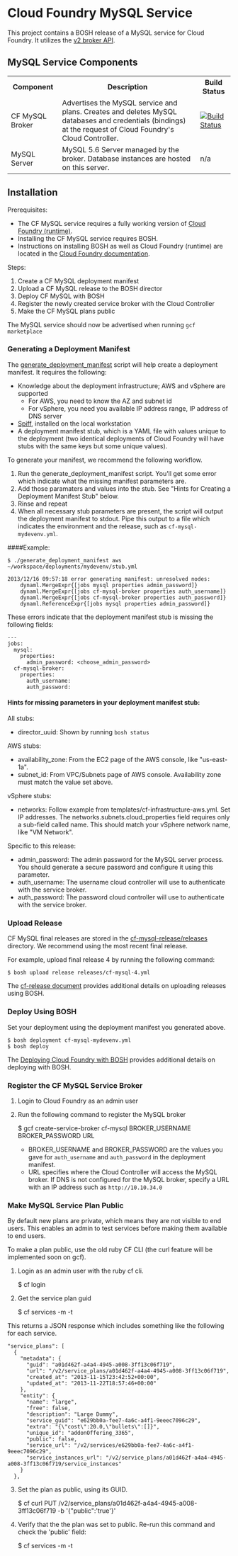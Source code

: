 # Cloud Foundry MySQL Service

This project contains a BOSH release of a MySQL service for Cloud Foundry. It utilizes the [v2 broker API](http://docs.cloudfoundry.com/docs/running/architecture/services/writing-service.html).

## MySQL Service Components

<table>
  <tr>
 		<th>Component</th><th>Description</th><th>Build Status</th>
 	</tr>
 	<tr>
 	  <td>CF MySQL Broker</td>
 	  <td>Advertises the MySQL service and plans.  Creates and deletes MySQL databases and
 	  credentials (bindings) at the request of Cloud Foundry's Cloud Controller.
 	  </td>
 	  <td><a href="https://travis-ci.org/cloudfoundry/cf-mysql-broker"><img src="https://travis-ci.org/cloudfoundry/cf-mysql-broker.png" alt="Build Status"></a></td>
 	 </tr>
 	 <tr>
 	   <td>MySQL Server</td>
 	   <td>MySQL 5.6 Server managed by the broker.  Database instances are hosted on this server.
 	   </td>
 	   <td> n/a </td>
 	 </tr>
</table>

## Installation

Prerequisites:

- The CF MySQL service requires a fully working version of [Cloud Foundry (runtime)](https://github.com/cloudfoundry/cf-release).
- Installing the CF MySQL service requires BOSH.
- Instructions on installing BOSH as well as Cloud Foundry (runtime) are located in the [Cloud Foundry documentation](http://docs.cloudfoundry.com/docs/running/deploying-cf/).

Steps:

1. Create a CF MySQL deployment manifest
2. Upload a CF MySQL release to the BOSH director
3. Deploy CF MySQL with BOSH
4. Register the newly created service broker with the Cloud Controller
5. Make the CF MySQL plans public

The MySQL service should now be advertised when running `gcf marketplace`

### Generating a Deployment Manifest

The [generate_deployment_manifest](generate_deployment_manifest) script will help create a deployment manifest.  It requires the following:

- Knowledge about the deployment infrastructure; AWS and vSphere are supported
  - For AWS, you need to know the AZ and subnet id
  - For vSphere, you need you available IP address range, IP address of DNS server
- [Spiff](https://github.com/cloudfoundry-incubator/spiff), installed on the local workstation
- A deployment manifest stub, which is a YAML file with values unique to the deployment (two identical deployments of Cloud Foundry will have stubs with the same keys but some unique values).

To generate your manifest, we recommend the following workflow. 

1. Run the generate_deployment_manifest script. You'll get some error which indicate what the missing manifest parameters are. 
1. Add those paramaters and values into the stub.  See "Hints for Creating a Deployment Manifest Stub" below.
1. Rinse and repeat
1. When all necessary stub parameters are present, the script will output the deployment manifest to stdout. Pipe this output to a file which indicates the environment and the release, such as `cf-mysql-mydevenv.yml`.

####Example:

    $ ./generate_deployment_manifest aws ~/workspace/deployments/mydevenv/stub.yml

    2013/12/16 09:57:18 error generating manifest: unresolved nodes:
	    dynaml.MergeExpr{[jobs mysql properties admin_password]}
	    dynaml.MergeExpr{[jobs cf-mysql-broker properties auth_username]}
	    dynaml.MergeExpr{[jobs cf-mysql-broker properties auth_password]}
	    dynaml.ReferenceExpr{[jobs mysql properties admin_password]}

These errors indicate that the deployment manifest stub is missing the following fields:

    ---
    jobs:
      mysql:
        properties:
          admin_password: <choose_admin_password>
      cf-mysql-broker:
        properties:
          auth_username:
          auth_password:

#### Hints for missing parameters in your deployment manifest stub:

All stubs:

- director_uuid: Shown by running `bosh status`

AWS stubs:

- availability_zone: From the EC2 page of the AWS console, like "us-east-1a".
- subnet_id:  From VPC/Subnets page of AWS console.  Availability zone must match the value set above.

vSphere stubs:

- networks: Follow example from templates/cf-infrastructure-aws.yml.  Set IP addresses.  The networks.subnets.cloud_properties field requires only a sub-field called name.  This should match your vSphere network name, like "VM Network".

Specific to this release:

- admin_password: The admin password for the MySQL server process. You should generate a secure password and configure it using this parameter.
- auth_username: The username cloud controller will use to authenticate with the service broker.
- auth_password: The password cloud controller will use to authenticate with the service broker.

### Upload Release

CF MySQL final releases are stored in the [cf-mysql-release/releases](https://github.com/cloudfoundry/cf-mysql-release/tree/master/releases) directory.  We recommend using the most recent final release.

For example, upload final release 4 by running the following command:

    $ bosh upload release releases/cf-mysql-4.yml

The [cf-release document](http://docs.cloudfoundry.com/docs/running/deploying-cf/common/cf-release.html) provides additional details on uploading releases using BOSH.

### Deploy Using BOSH

Set your deployment using the deployment manifest you generated above.

    $ bosh deployment cf-mysql-mydevenv.yml
    $ bosh deploy

The [Deploying Cloud Foundry with BOSH](http://docs.cloudfoundry.com/docs/running/deploying-cf/vsphere/deploy_cf_vsphere.html) provides additional details on deploying with BOSH.

### Register the CF MySQL Service Broker

1. Login to Cloud Foundry as an admin user
2. Run the following command to register the MySQL broker

    $ gcf create-service-broker cf-mysql BROKER_USERNAME BROKER_PASSWORD URL

    - BROKER_USERNAME and BROKER_PASSWORD are the values you gave for `auth_username` and `auth_password` in the deployment manifest.
    - URL specifies where the Cloud Controller will access the MySQL broker.  If DNS is not configured for the MySQL broker, specify a URL with an IP address such as `http://10.10.34.0`

### Make MySQL Service Plan Public

By default new plans are private, which means they are not visible to end users. This enables an admin to test services before making them available to end users.

To make a plan public, use the old ruby CF CLI (the curl feature will be implemented soon on gcf).


1) Login as an admin user with the ruby cf cli.

    $ cf login

2) Get the service plan guid

    $ cf services -m -t

This returns a JSON response which includes something like the following for each service.

    "service_plans": [
      {
        "metadata": {
          "guid": "a01d462f-a4a4-4945-a008-3ff13c06f719",
          "url": "/v2/service_plans/a01d462f-a4a4-4945-a008-3ff13c06f719",
          "created_at": "2013-11-15T23:42:52+00:00",
          "updated_at": "2013-11-22T18:57:46+00:00"
        },
        "entity": {
          "name": "large",
          "free": false,
          "description": "Large Dummy",
          "service_guid": "e629bb0a-fee7-4a6c-a4f1-9eeec7096c29",
          "extra": "{\"cost\":20.0,\"bullets\":[]}",
          "unique_id": "addonOffering_3365",
          "public": false,
          "service_url": "/v2/services/e629bb0a-fee7-4a6c-a4f1-9eeec7096c29",
          "service_instances_url": "/v2/service_plans/a01d462f-a4a4-4945-a008-3ff13c06f719/service_instances"
        }
      },

3) Set the plan as public, using its GUID.

    $ cf curl PUT /v2/service_plans/a01d462f-a4a4-4945-a008-3ff13c06f719 -b '{"public":'true'}'

4) Verify that the the plan was set to public. Re-run this command and check the 'public' field:

    $ cf services -m -t








